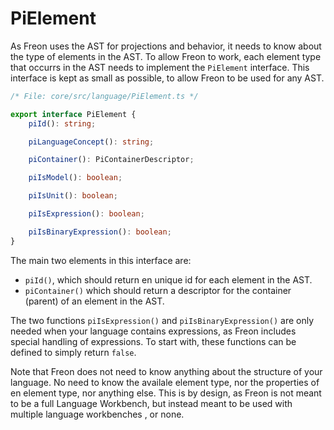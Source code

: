 
# PiElement

As Freon uses the AST for projections and behavior, it needs to know about the type of elements in the AST.
To allow Freon to work, each element type that occurrs in the AST needs to implement the `PiElement` interface.
This interface is kept as small as possible, to allow Freon to be used for any AST.


```ts
/* File: core/src/language/PiElement.ts */

export interface PiElement {
	piId(): string;

	piLanguageConcept(): string;

	piContainer(): PiContainerDescriptor;

	piIsModel(): boolean;

	piIsUnit(): boolean;

	piIsExpression(): boolean;

	piIsBinaryExpression(): boolean;
}
```

The main two elements in this interface are:

* `piId()`, which should return en unique id for each element in the AST.
* `piContainer()` which should return a descriptor for the container (parent) of an element in the AST.

The two functions `piIsExpression()` and `piIsBinaryExpression()` are only needed when your language
contains expressions, as Freon includes special handling of expressions.
To start with, these functions can be defined to simply return `false`.

Note that Freon does not need to know anything about the structure of your language.
No need to know the availale element type, nor the properties of en element type, nor anything else.
This is by design, as Freon is not meant to be a full Language Workbench,
but instead meant to be used with multiple language workbenches , or none.

